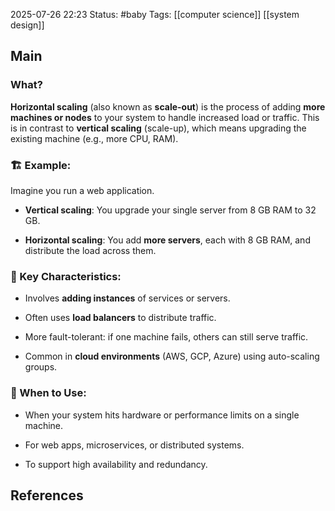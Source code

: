 2025-07-26 22:23
Status: #baby
Tags: [[computer science]] [[system design]]
## Main

### What? 
**Horizontal scaling** (also known as **scale-out**) is the process of adding **more machines or nodes** to your system to handle increased load or traffic. This is in contrast to **vertical scaling** (scale-up), which means upgrading the existing machine (e.g., more CPU, RAM).

### 🏗 Example:

Imagine you run a web application.

- **Vertical scaling**: You upgrade your single server from 8 GB RAM to 32 GB.
    
- **Horizontal scaling**: You add **more servers**, each with 8 GB RAM, and distribute the load across them.


### 🔄 Key Characteristics:

- Involves **adding instances** of services or servers.
    
- Often uses **load balancers** to distribute traffic.
    
- More fault-tolerant: if one machine fails, others can still serve traffic.
    
- Common in **cloud environments** (AWS, GCP, Azure) using auto-scaling groups.

### 📌 When to Use:

- When your system hits hardware or performance limits on a single machine.
    
- For web apps, microservices, or distributed systems.
    
- To support high availability and redundancy.


## References
